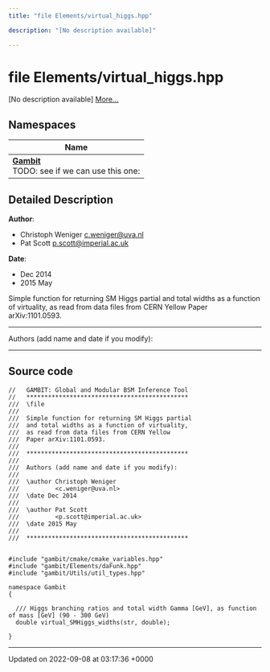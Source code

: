 ```yaml
---
title: "file Elements/virtual_higgs.hpp"

description: "[No description available]"

---
```


# file Elements/virtual_higgs.hpp

[No description available] [More...](#detailed-description)

## Namespaces

| Name           |
| -------------- |
| **[Gambit](/documentation/code/namespaces/namespacegambit/)** <br>TODO: see if we can use this one:  |

## Detailed Description


**Author**: 

  * Christoph Weniger [c.weniger@uva.nl](mailto:c.weniger@uva.nl)
  * Pat Scott [p.scott@imperial.ac.uk](mailto:p.scott@imperial.ac.uk)


**Date**: 

  * Dec 2014
  * 2015 May


Simple function for returning SM Higgs partial and total widths as a function of virtuality, as read from data files from CERN Yellow Paper arXiv:1101.0593.



------------------

Authors (add name and date if you modify):



------------------




## Source code

```
//   GAMBIT: Global and Modular BSM Inference Tool
//   *********************************************
///  \file
///
///  Simple function for returning SM Higgs partial
///  and total widths as a function of virtuality,
///  as read from data files from CERN Yellow 
///  Paper arXiv:1101.0593.
///
///  *********************************************
///
///  Authors (add name and date if you modify):
///
///  \author Christoph Weniger
///          <c.weniger@uva.nl>
///  \date Dec 2014
///
///  \author Pat Scott
///          <p.scott@imperial.ac.uk>
///  \date 2015 May
///
///  *********************************************


#include "gambit/cmake/cmake_variables.hpp"
#include "gambit/Elements/daFunk.hpp"
#include "gambit/Utils/util_types.hpp"

namespace Gambit
{
  
  /// Higgs branching ratios and total width Gamma [GeV], as function of mass [GeV] (90 - 300 GeV)
  double virtual_SMHiggs_widths(str, double);
  
}
```


-------------------------------

Updated on 2022-09-08 at 03:17:36 +0000
